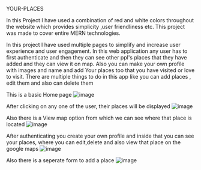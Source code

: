 YOUR-PLACES

In this Project I have used a combination of red and white colors throughout the website which provides simplicity ,user friendliness etc.
This project was made to cover entire MERN technologies.


In this project I have used multiple pages to simplify and increase user experience and user engagement.
In this web application any user has to first authenticate and then they can see other ppl's places that they have added and they can view it on map.
Also you can make your own profile with images and name and add Your places too that you have visited or love to visit.
There are multiple things to do in this app like you can add places , edit them and also can delete them

This is a basic Home page
![image](https://github.com/Harsh-Yadav-1312/Your-Places/assets/119126769/f0f4394b-532e-4752-86c3-ca9b87e2b13a)

After clicking on any one of the user, their places will be displayed 
![image](https://github.com/Harsh-Yadav-1312/Your-Places/assets/119126769/8cb59dc2-5b37-40ee-a01b-cb4e4363e562)

Also there is a View map option from which we can see where that place is located
![image](https://github.com/Harsh-Yadav-1312/Your-Places/assets/119126769/580c32f8-36d8-4480-999a-bfcaecbc7451)

After authenticating you create your own profile and inside that you can see your places, where you can edit,delete and also view that place on the google maps
![image](https://github.com/Harsh-Yadav-1312/Your-Places/assets/119126769/50f1e781-4bd6-4663-8792-df887110f473)

Also there is a seperate form to add a place
![image](https://github.com/Harsh-Yadav-1312/Your-Places/assets/119126769/b87e04e1-7c69-482a-954e-366ab981cc2e)













